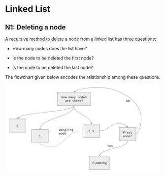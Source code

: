# Linked List

## N1: Deleting a node

A recursive method to delete a node from a linked list has three questions:

- How many nodes does the list have?

- Is the node to be deleted the first node?
- Is the node to be deleted the last node?

The flowchart given below encodes the relationship among these questions.

![](../../assets/images/linked_list_1.png)
